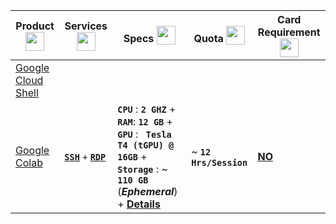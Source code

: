 | **Product** <sub><img src="https://github.com/Azathothas/BugGPT-Tools/assets/58171889/192d904f-4355-4f19-9fb7-9e72ca0148d8" width="30" height="30"></sub> | **Services** <sub><img src="https://github.com/Azathothas/BugGPT-Tools/assets/58171889/21824797-a0fe-4770-87e4-5ab3bd57b414" width="30" height="30"></sub>  |**Specs** <sub><img src="https://github.com/Azathothas/BugGPT-Tools/assets/58171889/a835a2e4-4485-476f-8ed6-a5f2497ef4e7" width="30" height="30"></sub> | **Quota** <sub><img src="https://github.com/Azathothas/BugGPT-Tools/assets/58171889/1e824050-4f76-404d-9fb2-d29b73c2b1f8" width="30" height="30"></sub> | **Card Requirement** <sub><img src="https://github.com/Azathothas/BugGPT-Tools/assets/58171889/cf089e95-49d8-4bda-b4b8-f9a8b796f94c" width="30" height="30"></sub> |
|---------------------------------|--------------------------------|----------------------|-------------------------|-------------------|
|[Google Cloud Shell]()
|[Google Colab](https://github.com/Azathothas/BugGPT-Tools/tree/main/free-tiers/VPS/Google%20Colab)| [**`SSH`**](https://github.com/Azathothas/BugGPT-Tools/tree/main/free-tiers/VPS/Google%20Colab#ssh) `+` [**`RDP`**](https://github.com/Azathothas/BugGPT-Tools/blob/main/free-tiers/VPS/Google%20Colab/README.md#rdp) | **`CPU`** : **`2 GHZ`** + **`RAM`**: **`12 GB`** + **`GPU`** : **` Tesla T4 (tGPU) @ 16GB`** + **`Storage`** : ~ **`110 GB`** (***Ephemeral***) + [**Details**](https://github.com/Azathothas/BugGPT-Tools/blob/main/free-tiers/VPS/Google%20Colab/README.md#about-intro--setup) | ~ **`12`** **`Hrs/Session`** | [**NO**](https://research.google.com/colaboratory/faq.html)|
